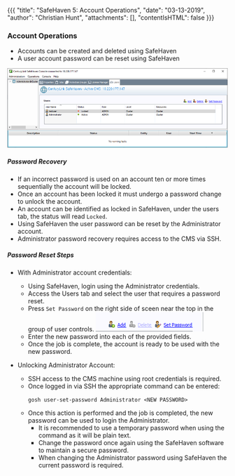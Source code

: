 {{{
  "title": "SafeHaven 5: Account Operations",
  "date": "03-13-2019",
  "author": "Christian Hunt",
  "attachments": [],
  "contentIsHTML": false
}}}

### Account Operations

* Accounts can be created and deleted using SafeHaven
* A user account password can be reset using SafeHaven


![alt text](../../images/SH5.0/userops/safehaven_users.png "SetPassword")

##### Password Recovery
* If an incorrect password is used on an account ten or more times sequentially the account will be locked.
* Once an account has been locked it must undergo a password change to unlock the account.
* An account can be identified as locked in SafeHaven, under the users tab, the status will read `Locked`.
* Using SafeHaven the user password can be reset by the Administrator account.
* Administrator password recovery requires access to the CMS via SSH.

##### Password Reset Steps
* With Administrator account credentials:
    * Using SafeHaven, login using the Administrator credentials.
    * Access the Users tab and select the user that requires a password reset.
    * Press `Set Password` on the right side of sceen near the top in the group of user controls.
    ![alt text](../../images/SH5.0/userops/safehaven_setpassword.png "SetPassword")
    * Enter the new password into each of the provided fields.
    * Once the job is complete, the account is ready to be used with the new password.

* Unlocking Administrator Account:
    * SSH access to the CMS machine using root credentials is required.
    * Once logged in via SSH the appropriate command can be entered:
        ```
        gosh user-set-password Administrator <NEW PASSWORD>
        ```
    * Once this action is performed and the job is completed, the new password can be used to login the Administrator.
        * It is recommended to use a temporary password when using the command as it will be plain text.
        * Change the password once again using the SafeHaven software to maintain a secure password.
        * When changing the Administrator password using SafeHaven the current password is required.
        
